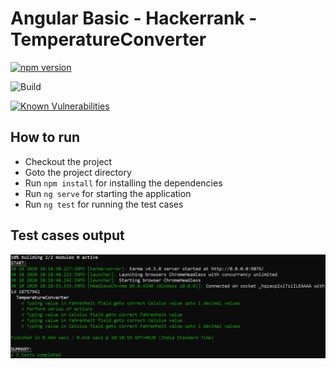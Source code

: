 # Angular Basic - Hackerrank - TemperatureConverter

<p>
  
<a href="https://badge.fury.io/js/%40angular%2Fcore"><img src="https://badge.fury.io/js/%40angular%2Fcore.svg" alt="npm version" height="18"></a>
  
<a><img src="https://api.travis-ci.org/davidarputharaj19/TemperatureConverter-Hackerrank.svg?branch=master" alt="Build" style="max-width:100%;"></img></a>

<a href="https://snyk.io/test/github/davidarputharaj19/TemperatureConverter-Hackerrank?targetFile=package.json"><img src="https://snyk.io/test/github/davidarputharaj19/TemperatureConverter-Hackerrank/badge.svg?targetFile=package.json" alt="Known Vulnerabilities" data-canonical-src="https://snyk.io/test/github/davidarputharaj19/TemperatureConverter-Hackerrank?targetFile=package.json" style="max-width:100%;"></a>

</p>

<h2>How to run</h2>

<ul>
  <li>Checkout the project</li>
  <li>Goto the project directory</li>
  <li>Run <code>npm install</code> for installing the dependencies</li>
  <li>Run <code>ng serve</code> for starting the application</li>
  <li>Run <code>ng test</code> for running the test cases</li>
</ul>

<h2>Test cases output</h2>
<img src="ng-test result.PNG" alt="ng-test result"></img>

